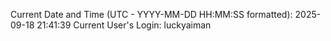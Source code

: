 Current Date and Time (UTC - YYYY-MM-DD HH:MM:SS formatted): 2025-09-18 21:41:39
Current User's Login: luckyaiman
